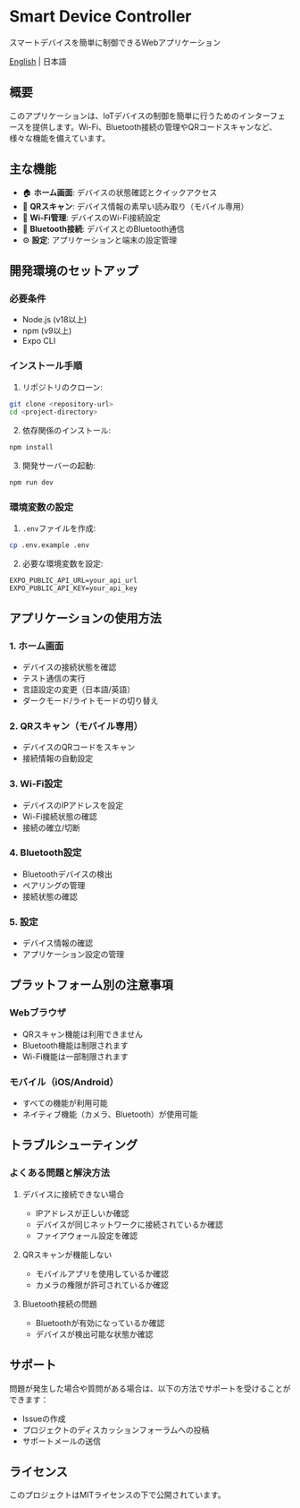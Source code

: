 # Smart Device Controller

スマートデバイスを簡単に制御できるWebアプリケーション

[English](./README.en.md) | 日本語

## 概要

このアプリケーションは、IoTデバイスの制御を簡単に行うためのインターフェースを提供します。Wi-Fi、Bluetooth接続の管理やQRコードスキャンなど、様々な機能を備えています。

## 主な機能

- 🏠 **ホーム画面**: デバイスの状態確認とクイックアクセス
- 📱 **QRスキャン**: デバイス情報の素早い読み取り（モバイル専用）
- 📶 **Wi-Fi管理**: デバイスのWi-Fi接続設定
- 🔷 **Bluetooth接続**: デバイスとのBluetooth通信
- ⚙️ **設定**: アプリケーションと端末の設定管理

## 開発環境のセットアップ

### 必要条件

- Node.js (v18以上)
- npm (v9以上)
- Expo CLI

### インストール手順

1. リポジトリのクローン:
```bash
git clone <repository-url>
cd <project-directory>
```

2. 依存関係のインストール:
```bash
npm install
```

3. 開発サーバーの起動:
```bash
npm run dev
```

### 環境変数の設定

1. `.env`ファイルを作成:
```bash
cp .env.example .env
```

2. 必要な環境変数を設定:
```
EXPO_PUBLIC_API_URL=your_api_url
EXPO_PUBLIC_API_KEY=your_api_key
```

## アプリケーションの使用方法

### 1. ホーム画面

- デバイスの接続状態を確認
- テスト通信の実行
- 言語設定の変更（日本語/英語）
- ダークモード/ライトモードの切り替え

### 2. QRスキャン（モバイル専用）

- デバイスのQRコードをスキャン
- 接続情報の自動設定

### 3. Wi-Fi設定

- デバイスのIPアドレスを設定
- Wi-Fi接続状態の確認
- 接続の確立/切断

### 4. Bluetooth設定

- Bluetoothデバイスの検出
- ペアリングの管理
- 接続状態の確認

### 5. 設定

- デバイス情報の確認
- アプリケーション設定の管理

## プラットフォーム別の注意事項

### Webブラウザ

- QRスキャン機能は利用できません
- Bluetooth機能は制限されます
- Wi-Fi機能は一部制限されます

### モバイル（iOS/Android）

- すべての機能が利用可能
- ネイティブ機能（カメラ、Bluetooth）が使用可能

## トラブルシューティング

### よくある問題と解決方法

1. デバイスに接続できない場合
   - IPアドレスが正しいか確認
   - デバイスが同じネットワークに接続されているか確認
   - ファイアウォール設定を確認

2. QRスキャンが機能しない
   - モバイルアプリを使用しているか確認
   - カメラの権限が許可されているか確認

3. Bluetooth接続の問題
   - Bluetoothが有効になっているか確認
   - デバイスが検出可能な状態か確認

## サポート

問題が発生した場合や質問がある場合は、以下の方法でサポートを受けることができます：

- Issueの作成
- プロジェクトのディスカッションフォーラムへの投稿
- サポートメールの送信

## ライセンス

このプロジェクトはMITライセンスの下で公開されています。